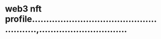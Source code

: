 # web3 nft profile.......................................................,...............................
